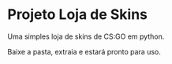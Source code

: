 # Projeto Loja de Skins
Uma simples loja de skins de CS:GO em python.

Baixe a pasta, extraia e estará pronto para uso.
